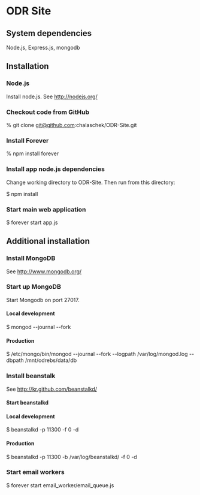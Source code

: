 # ODR Site

## System dependencies

Node.js, Express.js, mongodb

## Installation

### Node.js

Install node.js. See http://nodejs.org/

### Checkout code from GitHub

% git clone git@github.com:chalaschek/ODR-Site.git

### Install Forever

% npm install forever

### Install app node.js dependencies

Change working directory to ODR-Site. Then run from this directory:

$ npm install

### Start main web application

$ forever start app.js

## Additional installation

### Install MongoDB

See http://www.mongodb.org/

### Start up MongoDB

Start Mongodb on port 27017.

#### Local development

$ mongod --journal --fork

#### Production

$ /etc/mongo/bin/mongod --journal --fork --logpath /var/log/mongod.log --dbpath /mnt/odrebs/data/db

### Install beanstalk

See http://kr.github.com/beanstalkd/

#### Start beanstalkd

#### Local development

$ beanstalkd -p 11300 -f 0 -d

#### Production

$ beanstalkd -p 11300 -b /var/log/beanstalkd/ -f 0 -d

### Start email workers

$ forever start email_worker/email_queue.js

